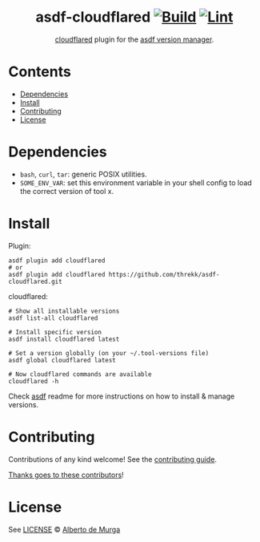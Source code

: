 <div align="center">

# asdf-cloudflared [![Build](https://github.com/threkk/asdf-cloudflared/actions/workflows/build.yml/badge.svg)](https://github.com/threkk/asdf-cloudflared/actions/workflows/build.yml) [![Lint](https://github.com/threkk/asdf-cloudflared/actions/workflows/lint.yml/badge.svg)](https://github.com/threkk/asdf-cloudflared/actions/workflows/lint.yml)


[cloudflared](https://developers.cloudflare.com/argo-tunnel/) plugin for the [asdf version manager](https://asdf-vm.com).

</div>

# Contents

- [Dependencies](#dependencies)
- [Install](#install)
- [Contributing](#contributing)
- [License](#license)

# Dependencies

- `bash`, `curl`, `tar`: generic POSIX utilities.
- `SOME_ENV_VAR`: set this environment variable in your shell config to load the correct version of tool x.

# Install

Plugin:

```shell
asdf plugin add cloudflared
# or
asdf plugin add cloudflared https://github.com/threkk/asdf-cloudflared.git
```

cloudflared:

```shell
# Show all installable versions
asdf list-all cloudflared

# Install specific version
asdf install cloudflared latest

# Set a version globally (on your ~/.tool-versions file)
asdf global cloudflared latest

# Now cloudflared commands are available
cloudflared -h
```

Check [asdf](https://github.com/asdf-vm/asdf) readme for more instructions on how to
install & manage versions.

# Contributing

Contributions of any kind welcome! See the [contributing guide](contributing.md).

[Thanks goes to these contributors](https://github.com/threkk/asdf-cloudflared/graphs/contributors)!

# License

See [LICENSE](LICENSE) © [Alberto de Murga](https://github.com/threkk/)
